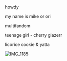 howdy

my name is mike or ori 

multifandom

teenage girl - cherry glazerr

licorice cookie & yatta 

![IMG_1185](https://github.com/user-attachments/assets/b4598c06-64e3-4027-9311-703bd2c835e8)

